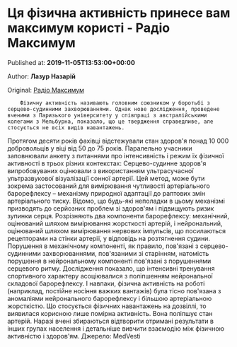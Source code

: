 
# Ця фізична активність принесе вам максимум користі - Радіо Максимум

Published at: **2019-11-05T13:53:00+00:00**

Author: **Лазур Назарій**

Original: [Радіо Максимум](https://maximum.fm/cya-fizichna-aktivnist-prinese-vam-maksimum-koristi_n169088)


        Фізичну активність називають головним союзником у боротьбі з серцево-судинними захворюваннями. Однак нове дослідження, проведене вченими з Паризького університету у співпраці з австралійськими колегами з Мельбурна, показало, що це твердження справедливе, але стосується не всіх видів навантажень.
      
Протягом десяти років фахівці відстежували стан здоров'я понад 10 000 добровольців у віці від 50 до 75 років. Паралельно учасники заповнювали анкету з питаннями про інтенсивність і режим їх фізичної активності в трьох різних контекстах:
Серцево-судинне здоров'я випробовуваних оцінювали з використанням ультрасучасної ультразвукової візуалізації сонної артерії. Цей метод, може бути зокрема застосований для вимірювання чутливості артеріального барорефлексу – механізму природної адаптації до раптових змін артеріального тиску. Відомо, що будь-які неполадки в цьому механізмі призводять до серйозних проблем зі здоров'ям і підвищують ризик зупинки серця.
Розрізняють два компоненти барорефлексу: механічний, оцінюваний шляхом вимірювання жорсткості артерій, і нейрональний, оцінюваний шляхом вимірювання нервових імпульсів, що посилаються рецепторами на стінки артерії, у відповідь на розтягнення судини. Порушення в механічному компоненті, як правило, пов'язані з серцево-судинними захворюваннями, пов'язаними зі старінням, натомість порушення в нейрональному компоненті пов'язані з порушеннями серцевого ритму.
Дослідження показало, що інтенсивні тренування спортивного характеру асоціювалися з поліпшенням нейрональної складової барорефлексу. І навпаки, фізична активність на роботі (наприклад, постійне носіння важких вантажів) була тісно пов'язана з аномаліями нейронального барорефлексу і більшою артеріальною жорсткістю. Що стосується фізичних навантажень на дозвіллі, то виявилася корисною лише помірна активність. Вона поліпшує стан артерій.
Наразі вчені збираються відтворити отримані результати в інших групах населення і детальніше вивчити взаємодію між фізичною активністю і здоров'ям.
Джерело: MedVesti
